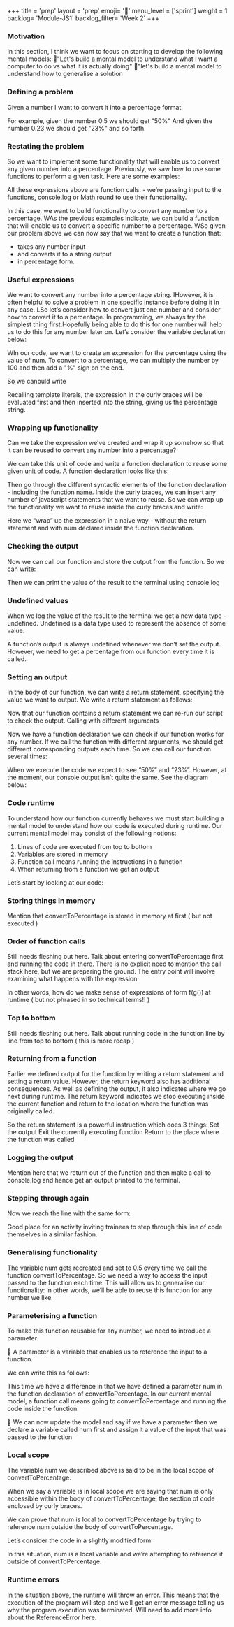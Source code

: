 +++
title = 'prep'
layout = 'prep'
emoji= '📝'
menu_level = ['sprint']
weight = 1
backlog= 'Module-JS1'
backlog_filter= 'Week 2'
+++



### Motivation

In this section, I think we want to focus on starting to develop the following mental models:
🧵"Let's build a mental model to understand what I want a computer to do vs what it is actually doing"
🧵"let's build a mental model to understand how to generalise a solution



### Defining a problem


Given a number I want to convert it into a percentage format.

For example, given the number 0.5 we should get "50%"
And given the number 0.23 we should get "23%" and so forth.


### Restating the problem


So we want to implement some functionality that will enable us to convert any given number into a percentage.
Previously, we saw how to use some functions to perform a given task. Here are some examples:


All these expressions above are function calls:  - we’re passing input to the functions, console.log or Math.round to use their functionality. 

In this case, we want to build functionality to convert any number to a percentage. WAs the previous examples indicate, we can build a function that will enable us to convert a specific number to a percentage. WSo given our problem above we can now say that we want to create a function that:
- takes any number input
-  and converts it to a string output 
- in percentage form. 


### Useful expressions



We want to convert any number into a percentage string. IHowever, it is often helpful to solve a problem in one specific instance before doing it in any case. LSo let’s consider how to convert just one number and consider how to convert it to a percentage. In programming, we always try the simplest thing first.Hopefully being able to do this for one number will help us to do this for any number later on.
Let’s consider the variable declaration below:



WIn our code, we want to create an expression for the percentage using the value of num. 
To convert to a percentage, we can multiply the number by 100 and then add a "%" sign on the end.

So we canould write

 

Recalling template literals, the expression in the curly braces will be evaluated first and then inserted into the string, giving us the percentage string.



### Wrapping up functionality

Can we take the expression we’ve created and wrap it up somehow so that it can be reused to convert any number into a percentage?


We can take this unit of code and write a function declaration to reuse some given unit of code. A function declaration looks like this:



Then go through the different syntactic elements of the function declaration - including the function name. 
Inside the curly braces, we can insert any number of javascript statements that we want to reuse. So we can wrap up the functionality we want to reuse inside the curly braces and write:




Here we “wrap” up the expression in a naive way - without the return statement and with num declared inside the function declaration. 



### Checking the output



Now we can call our function and store the output from the function.
So we can write:



Then we can print the value of the result to the terminal using console.log



### Undefined values


When we log the value of the result to the terminal we get a new data type - undefined. Undefined is a data type used to represent the absence of some value. 

A function’s output is always undefined whenever we don’t set the output.
However, we need to get a percentage from our function every time it is called.


### Setting an output


In the body of our function, we can write a return statement, specifying the value we want to output. We write a return statement as follows:



Now that our function contains a return statement we can re-run our script to check the output.
Calling with different arguments



Now we have a function declaration we can check if our function works for any number. If we call the function with different arguments, we should get different corresponding outputs each time.
So we can call our function several times:



When we execute the code we expect to see “50%” and “23%”.
However, at the moment, our console output isn’t quite the same. See the diagram below:




### Code runtime

To understand how our function currently behaves we must start building a mental model to understand how our code is executed during runtime. Our current mental model may consist of the following notions:

1. Lines of code are executed from top to bottom
2. Variables are stored in memory
2. Function call means running the instructions in a function
3. When returning from a function we get an output


Let’s start by looking at our code:


### Storing things in memory

Mention that convertToPercentage is stored in memory at first ( but not executed )

### Order of function calls

Still needs fleshing out here. Talk about entering convertToPercentage first and running the code in there. There is no explicit need to mention the call stack here, but we are preparing the ground. The entry point will involve examining what happens with the expression:



In other words, how do we make sense of expressions of form f(g()) at runtime ( but not phrased in so technical terms!! )


### Top to bottom



Still needs fleshing out here. Talk about running code in the function line by line from top to bottom ( this is more recap )



### Returning from a function


Earlier we defined output for the function by writing a return statement and setting a return value. However, the return keyword also has additional consequences. As well as defining the output, it also indicates where we go next during runtime. The return keyword indicates we stop executing inside the current function and return to the location where the function was originally called.

So the return statement is a powerful instruction which does 3 things:
Set the output
Exit the currently executing function
Return to the place where the function was called


### Logging the output


Mention here that we return out of the function and then make a call to console.log and hence get an output printed to the terminal.


### Stepping through again

Now we reach the line with the same form:

Good place for an activity inviting trainees to step through this line of code themselves in a similar fashion.


### Generalising functionality 

The variable num gets recreated and set to 0.5 every time we call the function convertToPercentage. So we need a way to access the input passed to the function each time. This will allow us to generalise our functionality: in other words, we’ll be able to reuse this function for any number we like.


### Parameterising a function

To make this function reusable for any number, we need to introduce a parameter.


🔑 A parameter is a variable that enables us to reference the input to a function. 

We can write this as follows:




This time we have a difference in that we have defined a parameter num in the function declaration of convertToPercentage. In our current mental model, a function call means going to convertToPercentage and running the code inside the function.

🔑 We can now update the model and say if we have a parameter then we declare a variable called num first and assign it a value of the input that was passed to the function

### Local scope


The variable num we described above is said to be in the local scope of convertToPercentage. 

When we say a variable is in local scope we are saying that num is only accessible within the body of convertToPercentage, the section of code enclosed by curly braces. 

We can prove that num is local to convertToPercentage by trying to reference num outside the body of convertToPercentage.

Let’s consider the code in a slightly modified form:

In this situation, num is a local variable and we’re attempting to reference it outside of convertToPercentage. 

### Runtime errors


In the situation above, the runtime will throw an error. This means that the execution of the program will stop and we’ll get an error message telling us why the program execution was terminated. 
Will need to add more info about the ReferenceError here. 








